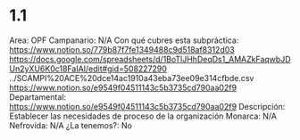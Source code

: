 # 1.1

Area: OPF
Campanario: N/A
Con qué cubres esta subpráctica: https://www.notion.so/779b87f7fe1349488c9d518af8312d03 
https://docs.google.com/spreadsheets/d/1BoTlJHhDeqDs1_AMAZkFaqwbJDUn2yXU6K0c18FaIAI/edit#gid=508227290
../SCAMPI%20ACE%20dce14ac1910a43eba73ee09e314cfbde.csv 
https://www.notion.so/e9549f04511143c5b3735cd790aa02f9
Departamental: https://www.notion.so/e9549f04511143c5b3735cd790aa02f9 
Descripción: Establecer las necesidades de proceso de la organización
Monarca: N/A
Nefrovida: N/A
¿La tenemos?: No